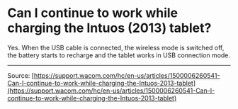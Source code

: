# Can I continue to work while charging the Intuos (2013) tablet?

Yes. When the USB cable is connected, the wireless mode is switched off, the battery starts to recharge and the tablet works in USB connection mode.

---
Source: [https://support.wacom.com/hc/en-us/articles/1500006260541-Can-I-continue-to-work-while-charging-the-Intuos-2013-tablet](https://support.wacom.com/hc/en-us/articles/1500006260541-Can-I-continue-to-work-while-charging-the-Intuos-2013-tablet)

